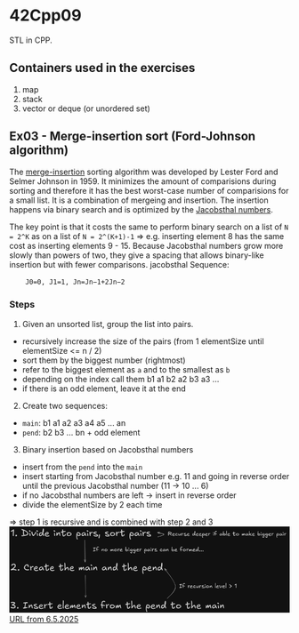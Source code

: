 # 42Cpp09
STL in CPP.

## Containers used in the exercises
1. map
2. stack
3. vector or deque (or unordered set)

## Ex03 - Merge-insertion sort (Ford-Johnson algorithm)
The [merge-insertion](https://en.wikipedia.org/wiki/Merge-insertion_sort) sorting algorithm was developed by Lester Ford and Selmer Johnson in 1959. It minimizes the amount of comparisions during sorting and therefore it has the best worst-case number of comparisions for a small list. It is a combination of mergeing and insertion. The insertion happens via binary search and is optimized by the [Jacobsthal numbers](https://en.wikipedia.org/wiki/Jacobsthal_number).

The key point is that it costs the same to perform binary search on a list of `N = 2^K` as on a list of `N = 2^(K+1)-1` => e.g. inserting element 8 has the same cost as inserting elements 9 - 15. Because Jacobsthal numbers grow more slowly than powers of two, they give a spacing that allows binary-like insertion but with fewer comparisons.
jacobsthal Sequence:
```bash
	J0​=0, J1​=1, Jn​=Jn−1​+2Jn−2
```

### Steps
1. Given an unsorted list, group the list into pairs.
- recursively increase the size of the pairs
(from 1 elementSize until elementSize <= n / 2)
- sort them by the biggest number (rightmost)
- refer to the biggest element as `a` and to the smallest as `b`
- depending on the index call them b1 a1 b2 a2 b3 a3 ...
- if there is an odd element, leave it at the end

2. Create two sequences:
- `main`: b1 a1 a2 a3 a4 a5 ... an
- `pend`: b2 b3 ... bn + odd element

3. Binary insertion based on Jacobsthal numbers
- insert from the `pend` into the `main`
- insert starting from Jacobsthal number e.g. 11 and going in reverse order until the previous Jacobsthal number (11 -> 10 ... 6)
- if no Jacobsthal numbers are left -> insert in reverse order
- divide the elementSize by 2 each time


=> step 1 is recursive and is combined with step 2 and 3
![](./steps.webp)
[URL from 6.5.2025](https://dev.to/emuminov/human-explanation-and-step-by-step-visualisation-of-the-ford-johnson-algorithm-5g91)


